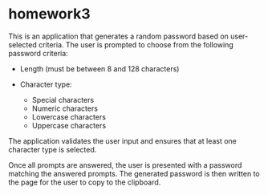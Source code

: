 # homework3

This is an application that generates a random password based on user-selected criteria.
The user is prompted to choose from the following password criteria:

- Length (must be between 8 and 128 characters)

- Character type:
  - Special characters
  - Numeric characters
  - Lowercase characters
  - Uppercase characters

The application validates the user input and ensures that at least one character type is selected.

Once all prompts are answered, the user is presented with a password matching the answered prompts.
The generated password is then written to the page for the user to copy to the clipboard.
